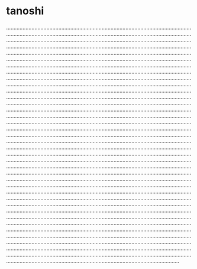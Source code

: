 # tanoshi

................................................................................................................................................................................................................................................................................................................................................................................................................................................................................................................................................................................................................................................................................................................................................................................................................................................................................................................................................................................................................................................................................................................................................................................................................................................................................................................................................................................................................................................................................................................................................................................................................................................................................................................................................................................................................................................................................................................................................................................................................................................................................................................................................................................................................................................................................................................................................................................................................................................................................................................................................................................................................................................................................................................................................................................................................................................................................................................................................................................................................................................................................................................................................................................................................................................................................................................................................................................................................................................................................................................................................................................................................................................................................................................................................................................................................................................................................................................................................................................................................................................................................................................................................................................................................................................................................................................................................................................................................................................................................................................................................................................................................................................................................................................................................................................................................................................................................................